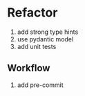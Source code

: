 # Refactor

1. add strong type hints
2. use pydantic model
3. add unit tests

## Workflow

1. add pre-commit
